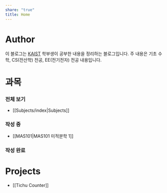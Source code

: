```yaml
---
share: "true"
title: Home
---
```

# Author
이 블로그는 [KAIST](https://kaist.ac.kr) 학부생이 공부한 내용을 정리하는 블로그입니다.
주 내용은 기초 수학, CS(전산학) 전공, EE(전기전자) 전공 내용입니다.

# 과목
### 전체 보기
- [[Subjects/index|Subjects]]
### 작성 중
- [[MAS101|MAS101 미적분학 1]]
### 작성 완료

# Projects
- [[Tichu Counter]]